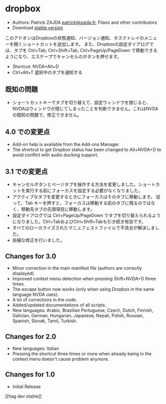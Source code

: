 # dropbox #

* Authors: Patrick ZAJDA <patrick@zajda.fr>, Filaos and other contributors
* Download [stable version][1]

このアドオンはDropboxの状態通知、バージョン通知、タスクトレイのメニューを開くショートカットを追加します。
また、Dropboxの設定ダイアログでは、タブを Ctrl+Tab, Ctrl+Shift+Tab, Ctrl+PageUp/PageDown
で移動できるようになり、エスケープでキャンセルのボタンを押せます。

* Shortcut: NVDA+Alt+D
* Ctrl+Alt+T 選択中のタブを通知する

## 既知の問題 ##

* ショートカットキーでタブを切り替えて、設定ウィンドウを閉じると、NVDAはウィンドウが閉じてしまったことを判断できません。これはNVDAの既知の問題で、修正できません。


## 4.0 での変更点 ##

* Add-on help is available from the Add-ons Manager.
* The shortcut to get Dropbox status has been changed to Alt+NVDA+D to avoid
  conflict with audio ducking support.

## 3.1 での変更点 ##

* キャンセルボタンとページタブを操作する方法を変更しました。ショートカットを実行する前にフォーカスを設定する必要がなくなりました。
* アクティブなタブを変更するときにフォーカスはそのタブに移動します。
  従って、Tab キーを押すと、フォーカスは移動する前のタブに残るのではなく、移動先タブの先頭項目に移動します。
* 設定ダイアログでは Ctrl+PageUp/PageDown
  でタブを切り替えられるようになりました。Ctrl+TabおよびCtrl+Shift+Tabも引き続き有効です。
* すべてのローカライズされたマニュフェストファイルで不具合が解決しました。
* 些細な修正を行いました。

## Changes for 3.0 ##

* Minor correction in the main manifest file (authors are correctly
  displayed).
* Improved context menu detection when pressing Shift+NVDA+D three times.
* The escape button now works (only when using Dropbox in the same language
  NVDA uses).
* A lot of corrections in the code.
* Added/updated documentations of all scripts.
* New languages: Arabic, Brazilian Portuguese, Czech, Dutch, Finnish,
  Galician, German, Hungarian, Japanese, Nepali, Polish, Russian, Spanish,
  Slovak, Tamil, Turkish.

## Changes for 2.0 ##

* New languages: Italian
* Pressing the shortcut three times or more when already being in the
  context menu doesn't cause problem anymore.

## Changes for 1.0 ##

* Initial Release

[[!tag dev stable]]

[1]: http://addons.nvda-project.org/files/get.php?file=dx
